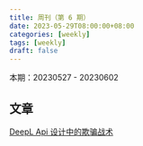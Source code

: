 ```yaml
---
title: 周刊（第 6 期）
date: 2023-05-29T08:00:00+08:00
categories: [weekly]
tags: [weekly]
draft: false
---
```

本期：20230527 - 20230602

## 文章

[DeepL Api 设计中的欺骗战术](https://zu1k.com/posts/thinking/deception-tactics-in-deepl-api-design/)
